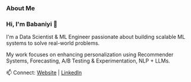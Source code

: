 ### About Me

<h3>Hi, I'm Babaniyi 👋 </h3> 

I'm a Data Scientist & ML Engineer passionate about building scalable ML systems to solve real-world problems. 

My work focuses on enhancing personalization using Recommender Systems, Forecasting, A/B Testing & Experimentation, NLP + LLMs.

📫 Connect: [Website](http://babaniyi.com) | [LinkedIn](http://linkedin.com/in/babaniyi)

      

<!--
[![Babaniyi's GitHub stats](https://github-readme-stats.vercel.app/api?username=babaniyi&count_private=true&show_icons=true&theme=radical&hide_rank=false)](https://github.com/babaniyi)
[![Top Langs](https://github-readme-stats.vercel.app/api/top-langs/?username=babaniyi)](https://github.com/babaniyi)
**babaniyi/babaniyi** is a ✨ _special_ ✨ repository because its `README.md` (this file) appears on your GitHub profile.
-->
